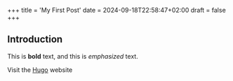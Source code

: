 +++
title = 'My First Post'
date = 2024-09-18T22:58:47+02:00
draft = false
+++
## Introduction

This is **bold** text, and this is *emphasized* text.

Visit the [Hugo](https://gohugo.io) website
